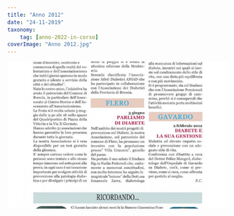 ```yaml
---
title: "Anno 2012"
date: "24-11-2019"
taxonomy: 
    tag: [anno-2022-in-corso]
coverImage: "Anno 2012.jpg"
---
```


![Anno 2012](images/Anno%202012.jpg)
